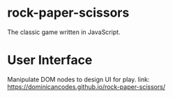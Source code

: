 # rock-paper-scissors
The classic game written in JavaScript.

# User Interface
Manipulate DOM nodes to design UI for play.
link: https://dominicancodes.github.io/rock-paper-scissors/
